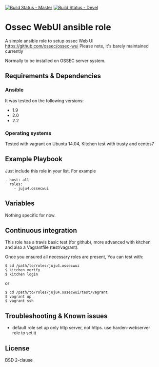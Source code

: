 [![Build Status - Master](https://travis-ci.org/juju4/ansible-ossecwui.svg?branch=master)](https://travis-ci.org/juju4/ansible-ossecwui)
[![Build Status - Devel](https://travis-ci.org/juju4/ansible-ossecwui.svg?branch=devel)](https://travis-ci.org/juju4/ansible-ossecwui/branches)
# Ossec WebUI ansible role

A simple ansible role to setup ossec Web UI
https://github.com/ossec/ossec-wui
Please note, it's barely maintained currently

Normally to be installed on OSSEC server system.

## Requirements & Dependencies

### Ansible
It was tested on the following versions:
 * 1.9
 * 2.0
 * 2.2

### Operating systems

Tested with vagrant on Ubuntu 14.04, Kitchen test with trusty and centos7

## Example Playbook

Just include this role in your list.
For example

```
- host: all
  roles:
    - juju4.ossecwui
```

## Variables

Nothing specific for now.

## Continuous integration

This role has a travis basic test (for github), more advanced with kitchen and also a Vagrantfile (test/vagrant).

Once you ensured all necessary roles are present, You can test with:
```
$ cd /path/to/roles/juju4.ossecwui
$ kitchen verify
$ kitchen login
```
or
```
$ cd /path/to/roles/juju4.ossecwui/test/vagrant
$ vagrant up
$ vagrant ssh
```

## Troubleshooting & Known issues

* default role set up only http server, not https. use harden-webserver role to set it

## License

BSD 2-clause

